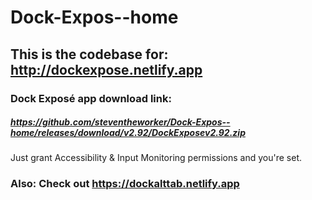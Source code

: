 # Dock-Expos--home

## This is the codebase for: http://dockexpose.netlify.app

### Dock Exposé app download link:

##### https://github.com/steventheworker/Dock-Expos--home/releases/download/v2.92/DockExposev2.92.zip

Just grant Accessibility & Input Monitoring permissions and you're set.

### Also: Check out https://dockalttab.netlify.app
